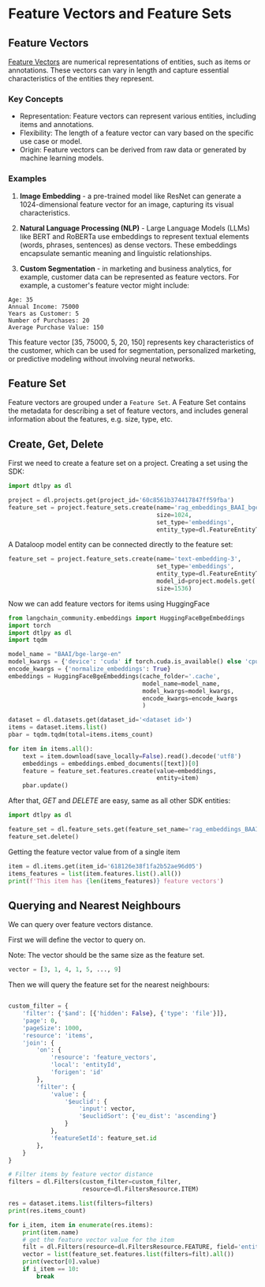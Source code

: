 # Feature Vectors and Feature Sets

## Feature Vectors

[Feature Vectors](https://en.wikipedia.org/wiki/Feature_(machine_learning)) are numerical representations of entities,
such as items or annotations.
These vectors can vary in length and capture essential characteristics of the entities they represent.

### Key Concepts

* Representation: Feature vectors can represent various entities, including items and annotations.
* Flexibility: The length of a feature vector can vary based on the specific use case or model.
* Origin: Feature vectors can be derived from raw data or generated by machine learning models.

### Examples

1. **Image Embedding** - a pre-trained model like ResNet can generate a 1024-dimensional feature vector for an image,
   capturing its visual
   characteristics.

2. **Natural Language Processing (NLP)** - Large Language Models (LLMs) like BERT and RoBERTa use embeddings to
   represent textual elements (words, phrases,
   sentences) as dense vectors. These embeddings encapsulate semantic meaning and linguistic relationships.

3. **Custom Segmentation** - in marketing and business analytics, for example, customer data can be represented as
   feature vectors. For example, a customer's
   feature vector might include:

```text
Age: 35
Annual Income: 75000
Years as Customer: 5
Number of Purchases: 20
Average Purchase Value: 150
```

This feature vector [35, 75000, 5, 20, 150] represents key characteristics of the customer, which can be used for
segmentation, personalized marketing, or predictive modeling without involving neural networks.

## Feature Set

Feature vectors are grouped under a `Feature Set`. A Feature Set contains the metadata for describing a set of feature
vectors, and includes general information about the features, e.g. size, type, etc.

## Create, Get, Delete

First we need to create a feature set on a project.
Creating a set using the SDK:

```python
import dtlpy as dl

project = dl.projects.get(project_id='60c8561b374417847ff59fba')
feature_set = project.feature_sets.create(name='rag_embeddings_BAAI_bge-large-en',
                                          size=1024,
                                          set_type='embeddings',
                                          entity_type=dl.FeatureEntityType.ITEM)
```

A Dataloop model entity can be connected directly to the feature set:

```python
feature_set = project.feature_sets.create(name='text-embedding-3',
                                          set_type='embeddings',
                                          entity_type=dl.FeatureEntityType.ITEM,
                                          model_id=project.models.get('my-embedder'),
                                          size=1536)
```

Now we can add feature vectors for items using HuggingFace

```python
from langchain_community.embeddings import HuggingFaceBgeEmbeddings
import torch
import dtlpy as dl
import tqdm

model_name = "BAAI/bge-large-en"
model_kwargs = {'device': 'cuda' if torch.cuda.is_available() else 'cpu'}
encode_kwargs = {'normalize_embeddings': True}
embeddings = HuggingFaceBgeEmbeddings(cache_folder='.cache',
                                      model_name=model_name,
                                      model_kwargs=model_kwargs,
                                      encode_kwargs=encode_kwargs
                                      )

dataset = dl.datasets.get(dataset_id='<dataset id>')
items = dataset.items.list()
pbar = tqdm.tqdm(total=items.items_count)

for item in items.all():
    text = item.download(save_locally=False).read().decode('utf8')
    embeddings = embeddings.embed_documents([text])[0]
    feature = feature_set.features.create(value=embeddings,
                                          entity=item)
    pbar.update()
```

After that, *GET* and *DELETE* are easy, same as all other SDK entities:

```python
import dtlpy as dl

feature_set = dl.feature_sets.get(feature_set_name='rag_embeddings_BAAI_bge-large-en')
feature_set.delete()

```

Getting the feature vector value from of a single item

```python
item = dl.items.get(item_id='618126e38f1fa2b52ae96d05')
items_features = list(item.features.list().all())
print(f'This item has {len(items_features)} feature vectors')
```

## Querying and Nearest Neighbours

We can query over feature vectors distance.

First we will define the vector to query on.

Note: The vector should be the same size as the feature set.

```python
vector = [3, 1, 4, 1, 5, ..., 9]
```

Then we will query the feature set for the nearest neighbours:

```python

custom_filter = {
    'filter': {'$and': [{'hidden': False}, {'type': 'file'}]},
    'page': 0,
    'pageSize': 1000,
    'resource': 'items',
    'join': {
        'on': {
            'resource': 'feature_vectors',
            'local': 'entityId',
            'forigen': 'id'
        },
        'filter': {
            'value': {
                '$euclid': {
                    'input': vector,
                    '$euclidSort': {'eu_dist': 'ascending'}
                }
            },
            'featureSetId': feature_set.id
        },
    }
}

# Filter items by feature vector distance
filters = dl.Filters(custom_filter=custom_filter,
                     resource=dl.FiltersResource.ITEM)

res = dataset.items.list(filters=filters)
print(res.items_count)

for i_item, item in enumerate(res.items):
    print(item.name)
    # get the feature vector value for the item
    filt = dl.Filters(resource=dl.FiltersResource.FEATURE, field='entityId', values=item.id)
    vector = list(feature_set.features.list(filters=filt).all())
    print(vector[0].value)
    if i_item == 10:
        break

```
